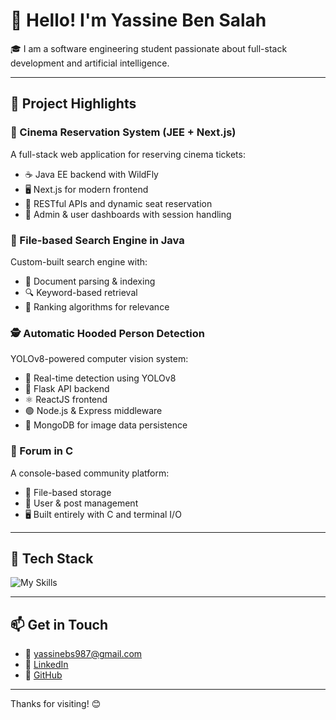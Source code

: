 # 👋 Hello! I'm Yassine Ben Salah

🎓 I am a software engineering student passionate about full-stack development and artificial intelligence.

---

## 🚀 Project Highlights

### 🎥 Cinema Reservation System (JEE + Next.js)
A full-stack web application for reserving cinema tickets:
- ☕ Java EE backend with WildFly
- 🖥️ Next.js for modern frontend
- 🧩 RESTful APIs and dynamic seat reservation
- 🔐 Admin & user dashboards with session handling

### 🔎 File-based Search Engine in Java
Custom-built search engine with:
- 📂 Document parsing & indexing
- 🔍 Keyword-based retrieval
- 🧠 Ranking algorithms for relevance

### 🕵️ Automatic Hooded Person Detection
YOLOv8-powered computer vision system:
- 🧠 Real-time detection using YOLOv8
- 🐍 Flask API backend
- ⚛️ ReactJS frontend
- 🟢 Node.js & Express middleware
- 💾 MongoDB for image data persistence

### 💬 Forum in C
A console-based community platform:
- 🧾 File-based storage
- 👤 User & post management
- 🖥️ Built entirely with C and terminal I/O

---

## 🧰 Tech Stack

![My Skills](https://skillicons.dev/icons?i=spring,springboot,java,nextjs,react,angular,nodejs,express,mongodb,flask,py,c,cpp,js,git,github,vscode)

---

## 📫 Get in Touch

- 📧 [yassinebs987@gmail.com](mailto:yassinebs987@gmail.com)
- 💼 [LinkedIn](https://www.linkedin.com/in/yassine-ben-salah-974262360/)
- 🐙 [GitHub](https://github.com/Yassine-Ben-Salah)

---

Thanks for visiting! 😊
